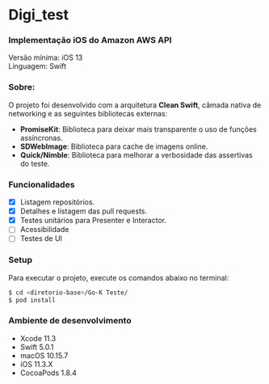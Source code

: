 # Digi_test
### Implementação iOS do Amazon AWS API

Versão mínima: iOS 13</br>
Linguagem: Swift</br>

### Sobre:

O projeto foi desenvolvido com a arquitetura **Clean Swift**, câmada nativa de networking e as seguintes bibliotecas externas:</br>
- **PromiseKit**: Biblioteca para deixar mais transparente o uso de funções assíncronas.
- **SDWebImage**: Biblioteca para cache de imagens online.
- **Quick/Nimble**: Biblioteca para melhorar a verbosidade das assertivas do teste.

### Funcionalidades
- [x] Listagem repositórios.
- [x] Detalhes e listagem das pull requests.
- [x] Testes unitários para Presenter e Interactor.
- [ ] Acessibilidade
- [ ] Testes de UI

### Setup

Para executar o projeto, execute os comandos abaixo no terminal:
```sh
$ cd <diretorio-base>/Go-K Teste/
$ pod install
```

### Ambiente de desenvolvimento
- Xcode 11.3
- Swift 5.0.1
- macOS 10.15.7
- iOS 11.3.X
- CocoaPods 1.8.4

